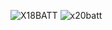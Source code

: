 ![X18BATT](https://user-images.githubusercontent.com/8968780/211632813-f0ca631d-3201-42ab-b51a-c7446dde3b4c.jpg)
![x20batt](https://user-images.githubusercontent.com/8968780/211634635-ace3bbbf-ea79-4e24-939f-3593ca75754c.jpg)

